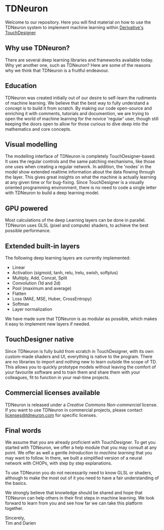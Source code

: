 # TDNeuron

Welcome to our repository. Here you will find material on how to use the TDNeuron system to implement machine learning within [Derivative's TouchDesigner](https://www.derivative.ca/)

## Why use TDNeuron?

There are several deep learning libraries and frameworks available today. Why yet another one, such as TDNeuron? Here are some of the reasons why we think that TDNeuron is a fruitful endeavour.

## Education

TDNeuron was created initially out of our desire to self-learn the rudiments of machine learning. We believe that the best way to fully understand a concept is to build it from scratch. By making our code open-source and enriching it with comments, tutorials and documention, we are trying to open the world of machine learning for the novice 'regular' user, though still keeping the doors open to allow for those curious to dive deep into the mathematics and core concepts.

## Visual modelling

The modelling interface of TDNeuron is completely TouchDesigner-based. It uses the regular controls and the same patching mechanisms, like those one uses when creating a regular network. In addition, the 'nodes' in the model show extended realtime information about the data flowing through the layer. This gives great insights on what the machine is actually learning at any given time or for bug-fixing. Since TouchDesigner is a visually oriented programming environment, there is no need to code a single letter with TDNeuron to build a deep learning model.

## GPU powered

Most calculations of the deep Learning layers can be done in parallel. TDNeuron uses GLSL (pixel and compute) shaders, to achieve the best possible performance.

## Extended built-in layers

The following deep learning layers are currently implemented:

*   Linear
*   Activation (sigmoid, tanh, relu, lrelu, swish, softplus)
*   Multiply, Add, Concat, Split
*   Convolution (1d and 2d)
*   Pool (maximum and average)
*   Flatten
*   Loss (MAE, MSE, Huber, CrossEntropy)
*   Softmax
*   Layer normalization

We have made sure that TDNeuron is as modular as possible, which makes it easy to implement new layers if needed.

## TouchDesigner native

Since TDNeuron is fully build from scratch in TouchDesigner, with its own custom-made shaders and UI, everything is native to the program. There are no libraries to import and nothing new to learn outside the scope of TD. This allows you to quickly prototype models without leaving the comfort of your favourite software and to train them and share them with your colleagues, fit to function in your real-time projects.

## Commercial licenses available

TDNeuron is released under a *Creative Commons Non-commercial* license. If you want to use TDNeuron in commercial projects, please contact [licenses@tdneuron.com](mailto:licenses@tdneuron.com) for specific licenses.

## Final words

We assume that you are already proficient with TouchDesigner. To get you started with TDNeuron, we offer a help module that you may consult at any point. We offer as well a gentle *Introduction to machine learning* that you may want to follow. In there, we built a simplified version of a neural network with CHOPs, with step by step explanations. 

To use TDNeuron you do not necessarily need to know GLSL or shaders, although to make the most out of it you need to have a fair understanding of the basics.

We strongly believe that knowledge should be shared and hope that TDNeuron can help others in their first steps in machine learning. We look forward to learn from you and see how far we can take this platform together.

Sincerely,  
Tim and Darien


